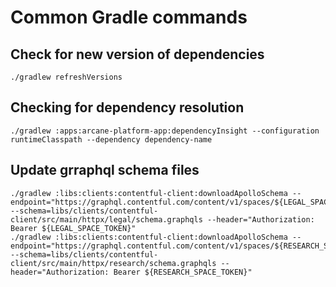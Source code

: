 # Common Gradle commands

## Check for new version of dependencies

```shell
./gradlew refreshVersions
```

## Checking for dependency resolution

```shell
./gradlew :apps:arcane-platform-app:dependencyInsight --configuration runtimeClasspath --dependency dependency-name
```

## Update grraphql schema files

```shell
./gradlew :libs:clients:contentful-client:downloadApolloSchema --endpoint="https://graphql.contentful.com/content/v1/spaces/${LEGAL_SPACE_ID}" --schema=libs/clients/contentful-client/src/main/httpx/legal/schema.graphqls --header="Authorization: Bearer ${LEGAL_SPACE_TOKEN}"
./gradlew :libs:clients:contentful-client:downloadApolloSchema --endpoint="https://graphql.contentful.com/content/v1/spaces/${RESEARCH_SPACE_ID}" --schema=libs/clients/contentful-client/src/main/httpx/research/schema.graphqls --header="Authorization: Bearer ${RESEARCH_SPACE_TOKEN}"
```